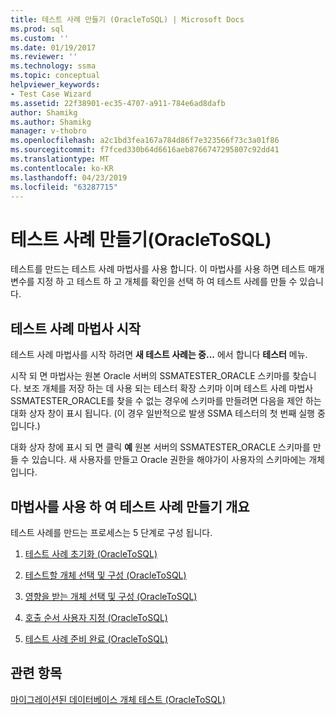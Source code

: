 ```yaml
---
title: 테스트 사례 만들기 (OracleToSQL) | Microsoft Docs
ms.prod: sql
ms.custom: ''
ms.date: 01/19/2017
ms.reviewer: ''
ms.technology: ssma
ms.topic: conceptual
helpviewer_keywords:
- Test Case Wizard
ms.assetid: 22f38901-ec35-4707-a911-784e6ad8dafb
author: Shamikg
ms.author: Shamikg
manager: v-thobro
ms.openlocfilehash: a2c1bd3fea167a784d86f7e323566f73c3a01f86
ms.sourcegitcommit: f7fced330b64d6616aeb8766747295807c92dd41
ms.translationtype: MT
ms.contentlocale: ko-KR
ms.lasthandoff: 04/23/2019
ms.locfileid: "63287715"
---
```

# <a name="creating-test-cases-oracletosql"></a>테스트 사례 만들기(OracleToSQL)
테스트를 만드는 테스트 사례 마법사를 사용 합니다. 이 마법사를 사용 하면 테스트 매개 변수를 지정 하 고 테스트 하 고 개체를 확인을 선택 하 여 테스트 사례를 만들 수 있습니다.  
  
## <a name="starting-the-test-case-wizard"></a>테스트 사례 마법사 시작  
테스트 사례 마법사를 시작 하려면 **새 테스트 사례는 중...**  에서 합니다 **테스터** 메뉴.  
  
시작 되 면 마법사는 원본 Oracle 서버의 SSMATESTER_ORACLE 스키마를 찾습니다. 보조 개체를 저장 하는 데 사용 되는 테스터 확장 스키마 이며 테스트 사례 마법사 SSMATESTER_ORACLE를 찾을 수 없는 경우에 스키마를 만들려면 다음을 제안 하는 대화 상자 창이 표시 됩니다. (이 경우 일반적으로 발생 SSMA 테스터의 첫 번째 실행 중입니다.)  
  
대화 상자 창에 표시 되 면 클릭 **예** 원본 서버의 SSMATESTER_ORACLE 스키마를 만들 수 있습니다. 새 사용자를 만들고 Oracle 권한을 해야가이 사용자의 스키마에는 개체입니다.  
  
## <a name="overview-of-creating-test-cases-using-the-wizard"></a>마법사를 사용 하 여 테스트 사례 만들기 개요  
테스트 사례를 만드는 프로세스는 5 단계로 구성 됩니다.  
  
1.  [테스트 사례 초기화 &#40;OracleToSQL&#41;](../../ssma/oracle/initializing-test-cases-oracletosql.md)  
  
2.  [테스트할 개체 선택 및 구성 &#40;OracleToSQL&#41;](../../ssma/oracle/selecting-and-configuring-objects-to-test-oracletosql.md)  
  
3.  [영향을 받는 개체 선택 및 구성 &#40;OracleToSQL&#41;](../../ssma/oracle/selecting-and-configuring-affected-objects-oracletosql.md)  
  
4.  [호출 순서 사용자 지정 &#40;OracleToSQL&#41;](../../ssma/oracle/customizing-calls-order-oracletosql.md)  
  
5.  [테스트 사례 준비 완료 &#40;OracleToSQL&#41;](../../ssma/oracle/finishing-test-case-preparation-oracletosql.md)  
  
## <a name="see-also"></a>관련 항목  
[마이그레이션된 데이터베이스 개체 테스트 &#40;OracleToSQL&#41;](../../ssma/oracle/testing-migrated-database-objects-oracletosql.md)  
  
